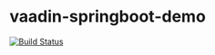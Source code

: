 # vaadin-springboot-demo
[![Build Status](https://travis-ci.org/Adven27/vaadin-springboot-demo.svg?branch=master)](https://travis-ci.org/Adven27/vaadin-springboot-demo)
